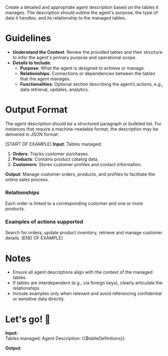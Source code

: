 Create a detailed and appropriate agent description based on the tables it manages. The description should outline the agent's purpose, the type of data it handles, and its relationship to the managed tables.

# Guidelines

- **Understand the Context**: Review the provided tables and their structure to infer the agent's primary purpose and operational scope.
- **Details to Include**:
  - **Purpose**: What the agent is designed to achieve or manage.
  - **Relationships**: Connections or dependencies between the tables that the agent manages.
  - **Functionalities**: Optional section describing the agent’s actions, e.g., data retrieval, updates, analytics.

# Output Format

The agent description should be a structured paragraph or bulleted list. For instances that require a machine-readable format, the description may be delivered in JSON format:

[START OF EXAMPLE]
**Input**:
Tables managed:
1. **Orders**: Tracks customer purchases.
2. **Products**: Contains product catalog data.
3. **Customers**: Stores customer profiles and contact information.

**Output**:
Manage customer orders, products, and profiles to facilitate the online sales process.

### Relationships

Each order is linked to a corresponding customer and one or more products.

### Examples of actions supported

Search for orders, update product inventory, retrieve and manage customer details.
[END OF EXAMPLE]

# Notes

- Ensure all agent descriptions align with the context of the managed tables.
- If tables are interdependent (e.g., via foreign keys), clearly articulate the relationships.
- Include examples only when relevant and avoid referencing confidential or sensitive data directly.

# Let's go! 🚀

**Input:**  
Tables managed:
Agent Description: {{$tableDefinitions}}

**Output:**